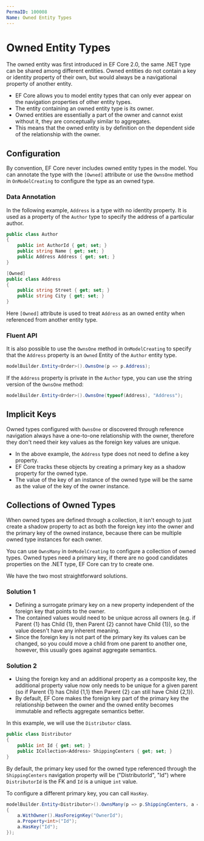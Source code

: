 ```yaml
---
PermaID: 100008
Name: Owned Entity Types
---
```


# Owned Entity Types

The owned entity was first introduced in EF Core 2.0, the same .NET type can be shared among different entities. Owned entities do not contain a key or identity property of their own, but would always be a navigational property of another entity.

 - EF Core allows you to model entity types that can only ever appear on the navigation properties of other entity types. 
 - The entity containing an owned entity type is its owner.
 - Owned entities are essentially a part of the owner and cannot exist without it, they are conceptually similar to aggregates. 
 - This means that the owned entity is by definition on the dependent side of the relationship with the owner.

## Configuration

By convention, EF Core never includes owned entity types in the model. You can annotate the type with the `[Owned]` attribute or use the `OwnsOne` method in `OnModelCreating` to configure the type as an owned type.

### Data Annotation

In the following example, `Address` is a type with no identity property. It is used as a property of the `Author` type to specify the address of a particular author.

```csharp
public class Author
{
    public int AuthorId { get; set; }
    public string Name { get; set; }
    public Address Address { get; set; }
}

[Owned]
public class Address
{
    public string Street { get; set; }
    public string City { get; set; }
}
```

Here `[Owned]` attribute is used to treat `Address` as an owned entity when referenced from another entity type.

### Fluent API

It is also possible to use the `OwnsOne` method in `OnModelCreating` to specify that the `Address` property is an `Owned` Entity of the `Author` entity type.

```csharp
modelBuilder.Entity<Order>().OwnsOne(p => p.Address);
```
If the `Address` property is private in the `Author` type, you can use the string version of the `OwnsOne` method:

```csharp
modelBuilder.Entity<Order>().OwnsOne(typeof(Address), "Address");
```

## Implicit Keys

Owned types configured with `OwnsOne` or discovered through reference navigation always have a one-to-one relationship with the owner, therefore they don't need their key values as the foreign key values are unique. 

 - In the above example, the `Address` type does not need to define a key property.
 - EF Core tracks these objects by creating a primary key as a shadow property for the owned type. 
 - The value of the key of an instance of the owned type will be the same as the value of the key of the owner instance.

## Collections of Owned Types

When owned types are defined through a collection, it isn't enough to just create a shadow property to act as both the foreign key into the owner and the primary key of the owned instance, because there can be multiple owned type instances for each owner.

You can use `OwnsMany` in `OnModelCreating` to configure a collection of owned types. Owned types need a primary key, if there are no good candidates properties on the .NET type, EF Core can try to create one. 

We have the two most straightforward solutions.

### Solution 1

 - Defining a surrogate primary key on a new property independent of the foreign key that points to the owner. 
 - The contained values would need to be unique across all owners (e.g. if Parent {1} has Child {1}, then Parent {2} cannot have Child {1}), so the value doesn't have any inherent meaning. 
 - Since the foreign key is not part of the primary key its values can be changed, so you could move a child from one parent to another one, however, this usually goes against aggregate semantics.

### Solution 2

 - Using the foreign key and an additional property as a composite key, the additional property value now only needs to be unique for a given parent (so if Parent {1} has Child {1,1} then Parent {2} can still have Child {2,1}). 
 - By default, EF Core makes the foreign key part of the primary key the relationship between the owner and the owned entity becomes immutable and reflects aggregate semantics better.

In this example, we will use the `Distributor` class.

```csharp
public class Distributor
{
    public int Id { get; set; }
    public ICollection<Address> ShippingCenters { get; set; }
}
```
    
By default, the primary key used for the owned type referenced through the `ShippingCenters` navigation property will be ("DistributorId", "Id") where `DistributorId` is the FK and `Id` is a unique `int` value.

To configure a different primary key, you can call `HasKey`.

```csharp
modelBuilder.Entity<Distributor>().OwnsMany(p => p.ShippingCenters, a =>
{
    a.WithOwner().HasForeignKey("OwnerId");
    a.Property<int>("Id");
    a.HasKey("Id");
});
```